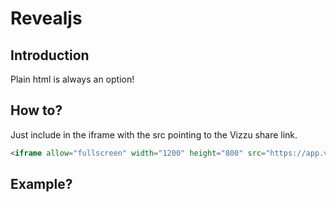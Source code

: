 # Revealjs

## Introduction
Plain html is always an option!

## How to?

Just include in the iframe with the src pointing to the Vizzu share link.

```html
<iframe allow="fullscreen" width="1200" height="800" src="https://app.vizzu.io/share/story/66a27508fc673fda605c33da-Sample-2-Music"></iframe>
```

## Example?